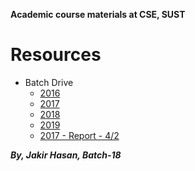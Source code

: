 **Academic course materials at CSE, SUST**

# Resources
* Batch Drive
  * [2016](https://drive.google.com/drive/folders/1iWj3r90YkQTanVqF-DIZd6gc4XxSJlx2?fbclid=IwAR1sdssgb58V93RK1tL_8naYBao-zYzTQ8tSV-OcCi5cINddyKXm4zB1Oos)
  * [2017](https://drive.google.com/drive/folders/1uaXBAZsTHE6JkMNaK-ZXxCWRdGez2mCI?fbclid=IwAR2GeoSQ_zgftgH0vHYVtziTGyYsd89T8-SgCe35XTuRH38c4z-duckd2MI)
  * [2018](https://drive.google.com/drive/u/0/folders/1-fjgtcZ5e8FLFbKmI-zBDmsKEjp6bs3V?fbclid=IwAR1gvQusARry07ga5jFiGVi6piblMibIX4aUI2NWSFwQIc3KPPHBcG6GET8)
  * [2019](https://drive.google.com/drive/u/0/folders/15L_xmIn9aPhMIRVgd7RQklZaIksBVY3d?fbclid=IwAR1RHbNEFDom8Oln0-YEB2mQtOQVVBDzYXezpsQg9ODMBWb4Bn1nu7VMsIg)
  * [2017 - Report - 4/2](https://drive.google.com/drive/folders/14u5_2-KzliAbNj79QV8crL3PCCp3diny?fbclid=IwAR11aWJLJYe7pauQw97CDvYqyGHEUK2YB8m0T9sVMP1wdmECHGPEg-mLGWc)

***By, Jakir Hasan, Batch-18***

